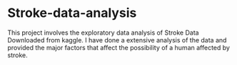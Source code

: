 # Stroke-data-analysis

This project involves the exploratory data analysis of Stroke Data Downloaded from kaggle.
I have done a extensive analysis of the data and provided the major factors that affect the possibility of a human affected by stroke.

